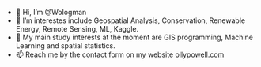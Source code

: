- 👋 Hi, I’m @Wologman
- 👀 I’m interestes include Geospatial Analysis, Conservation, Renewable Energy, Remote Sensing, ML, Kaggle.
- 🌱 My main study interests at the moment are GIS programming, Machine Learning and spatial statistics.
- 📫 Reach me by the contact form on my website [ollypowell.com](https://ollypowell.com)



<!---
Wologman/Wologman is a ✨ special ✨ repository because its `README.md` (this file) appears on your GitHub profile.
You can click the Preview link to take a look at your changes.
--->
